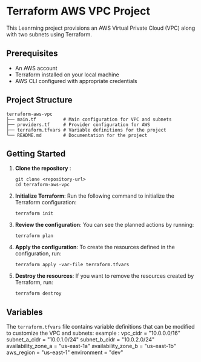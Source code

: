 # Terraform AWS VPC Project

This Leanrning project provisions an AWS Virtual Private Cloud (VPC) along with two subnets using Terraform. 

## Prerequisites

- An AWS account
- Terraform installed on your local machine
- AWS CLI configured with appropriate credentials

## Project Structure

```
terraform-aws-vpc
├── main.tf          # Main configuration for VPC and subnets
├── providers.tf     # Provider configuration for AWS
├── terraform.tfvars # Variable definitions for the project
└── README.md        # Documentation for the project
```

## Getting Started

1. **Clone the repository** :
   ```
   git clone <repository-url>
   cd terraform-aws-vpc
   ```

2. **Initialize Terraform**:
   Run the following command to initialize the Terraform configuration:
   ```
   terraform init
   ```

3. **Review the configuration**:
   You can see the planned actions by running:
   ```
   terraform plan
   ```

4. **Apply the configuration**:
   To create the resources defined in the configuration, run:
   ```
   terraform apply -var-file terraform.tfvars
   ```

5. **Destroy the resources**:
   If you want to remove the resources created by Terraform, run:
   ```
   terraform destroy
   ```

## Variables

The `terraform.tfvars` file contains variable definitions that can be modified to customize the VPC and subnets:
example : 
vpc_cidr = "10.0.0.0/16"
subnet_a_cidr = "10.0.1.0/24"
subnet_b_cidr = "10.0.2.0/24"
availability_zone_a =  "us-east-1a"
availability_zone_b = "us-east-1b"
aws_region = "us-east-1"
environment = "dev"

